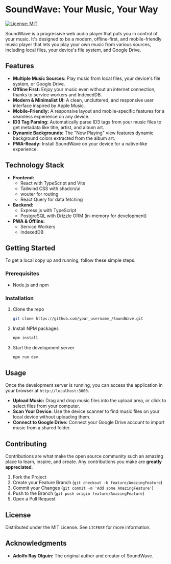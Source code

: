 # SoundWave: Your Music, Your Way

[![License: MIT](https://img.shields.io/badge/License-MIT-yellow.svg)](https://opensource.org/licenses/MIT)

SoundWave is a progressive web audio player that puts you in control of your music. It's designed to be a modern, offline-first, and mobile-friendly music player that lets you play your own music from various sources, including local files, your device's file system, and Google Drive.

## Features

*   **Multiple Music Sources:** Play music from local files, your device's file system, or Google Drive.
*   **Offline First:** Enjoy your music even without an internet connection, thanks to service workers and IndexedDB.
*   **Modern & Minimalist UI:** A clean, uncluttered, and responsive user interface inspired by Apple Music.
*   **Mobile-Friendly:** A responsive layout and mobile-specific features for a seamless experience on any device.
*   **ID3 Tag Parsing:** Automatically parse ID3 tags from your music files to get metadata like title, artist, and album art.
*   **Dynamic Backgrounds:** The "Now Playing" view features dynamic background colors extracted from the album art.
*   **PWA-Ready:** Install SoundWave on your device for a native-like experience.

## Technology Stack

*   **Frontend:**
    *   React with TypeScript and Vite
    *   Tailwind CSS with shadcn/ui
    *   wouter for routing
    *   React Query for data fetching
*   **Backend:**
    *   Express.js with TypeScript
    *   PostgreSQL with Drizzle ORM (in-memory for development)
*   **PWA & Offline:**
    *   Service Workers
    *   IndexedDB

## Getting Started

To get a local copy up and running, follow these simple steps.

### Prerequisites

*   Node.js and npm

### Installation

1.  Clone the repo

    ```sh
    git clone https://github.com/your_username_/SoundWave.git
    ```

2.  Install NPM packages

    ```sh
    npm install
    ```

3.  Start the development server

    ```sh
    npm run dev
    ```

## Usage

Once the development server is running, you can access the application in your browser at `http://localhost:3000`.

*   **Upload Music:** Drag and drop music files into the upload area, or click to select files from your computer.
*   **Scan Your Device:** Use the device scanner to find music files on your local device without uploading them.
*   **Connect to Google Drive:** Connect your Google Drive account to import music from a shared folder.

## Contributing

Contributions are what make the open source community such an amazing place to learn, inspire, and create. Any contributions you make are **greatly appreciated**.

1.  Fork the Project
2.  Create your Feature Branch (`git checkout -b feature/AmazingFeature`)
3.  Commit your Changes (`git commit -m 'Add some AmazingFeature'`)
4.  Push to the Branch (`git push origin feature/AmazingFeature`)
5.  Open a Pull Request

## License

Distributed under the MIT License. See `LICENSE` for more information.

## Acknowledgments

*   **Adolfo Ray Olguin:** The original author and creator of SoundWave.
